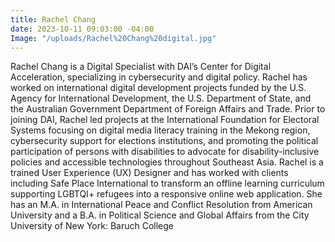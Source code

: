 ```yaml
---
title: Rachel Chang
date: 2023-10-11 09:03:00 -04:00
Image: "/uploads/Rachel%20Chang%20digital.jpg"
---
```


Rachel Chang is a Digital Specialist with DAI’s Center for Digital Acceleration, specializing in cybersecurity and digital policy. Rachel has worked on international digital development projects funded by the U.S. Agency for International Development, the U.S. Department of State, and the Australian Government Department of Foreign Affairs and Trade. Prior to joining DAI, Rachel led projects at the International Foundation for Electoral Systems focusing on digital media literacy training in the Mekong region, cybersecurity support for elections institutions, and promoting the political participation of persons with disabilities to advocate for disability-inclusive policies and accessible technologies throughout Southeast Asia. Rachel is a trained User Experience (UX) Designer and has worked with clients including Safe Place International to transform an offline learning curriculum supporting LGBTQI+ refugees into a responsive online web application. She has an M.A. in International Peace and Conflict Resolution from American University and a B.A. in Political Science and Global Affairs from the City University of New York: Baruch College
